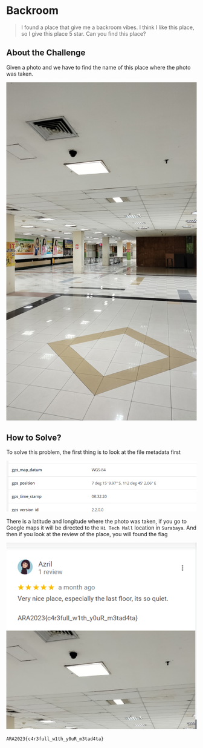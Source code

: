 # Backroom
> I found a place that give me a backroom vibes. I think I like this place, so I give this place 5 star. Can you find this place?

## About the Challenge
Given a photo and we have to find the name of this place where the photo was taken.

![place](place.jpg)

## How to Solve?
To solve this problem, the first thing is to look at the file metadata first

![metadata](images/metadata.png)

There is a latitude and longitude where the photo was taken, if you go to Google maps it will be directed to the `Hi Tech Mall` location in `Surabaya`. And then if you look at the review of the place, you will found the flag

![flag](images/flag.png)

```
ARA2023{c4r3full_w1th_y0uR_m3tad4ta}
```